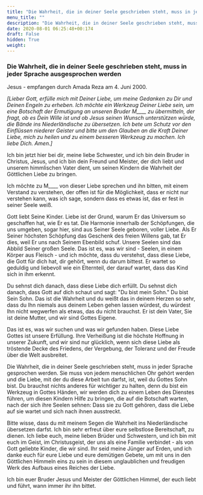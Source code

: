 ```yaml
---
title: "Die Wahrheit, die in deiner Seele geschrieben steht, muss in jeder Sprache ausgesprochen werden"
menu_title: ""
description: "Die Wahrheit, die in deiner Seele geschrieben steht, muss in jeder Sprache ausgesprochen werden"
date: 2020-08-01 06:25:48+00:174
draft: False
hidden: True
weight:
---
```

### Die Wahrheit, die in deiner Seele geschrieben steht, muss in jeder Sprache ausgesprochen werden

Jesus - empfangen durch Amada Reza am 4. Juni 2000.

*[Lieber Gott, erfülle mich mit Deiner Liebe, um meine Gedanken zu Dir und Deinen Engeln zu erheben. Ich möchte ein Werkzeug Deiner Liebe sein, um eine Botschaft der Ermutigung an unseren Bruder M____ zu übermitteln, der fragt, ob es Dein Wille ist und ob Jesus seinen Wunsch unterstützen würde, die Bände ins Niederländische zu übersetzen. Ich bete um Schutz vor den Einflüssen niederer Geister und bitte um den Glauben an die Kraft Deiner Liebe, mich zu heilen und zu einem besseren Werkzeug zu machen. Ich liebe Dich. Amen.]*

Ich bin jetzt hier bei dir, meine liebe Schwester, und ich bin dein Bruder in Christus, Jesus, und ich bin dein Freund und Meister, der dich liebt und unserem himmlischen Vater dient, um seinen Kindern die Wahrheit der Göttlichen Liebe zu bringen.

Ich möchte zu M____ von dieser Liebe sprechen und ihn bitten, mit einem Verstand zu verstehen, der offen ist für die Möglichkeit, dass er nicht nur verstehen kann, was ich sage, sondern dass es etwas ist, das er fest in seiner Seele weiß.

Gott liebt Seine Kinder. Liebe ist der Grund, warum Er das Universum so geschaffen hat, wie Er es tat. Die Harmonie innerhalb der Schöpfungen, die uns umgeben, sogar hier, sind aus Seiner Seele geboren, voller Liebe. Als Er Seiner höchsten Schöpfung das Geschenk des freien Willens gab, tat Er dies, weil Er uns nach Seinem Ebenbild schuf. Unsere Seelen sind das Abbild Seiner großen Seele. Das ist es, was wir sind - Seelen, in einem Körper aus Fleisch - und ich möchte, dass du verstehst, dass diese Liebe, die Gott für dich hat, dir gehört, wenn du darum bittest. Er wartet so geduldig und liebevoll wie ein Elternteil, der darauf wartet, dass das Kind sich in ihm erkennt.

Du sehnst dich danach, dass diese Liebe dich erfüllt. Du sehnst dich danach, dass Gott auf dich schaut und sagt: "Du bist mein Sohn." Du bist Sein Sohn. Das ist die Wahrheit und du weißt das in deinem Herzen so sehr, dass du Ihn niemals aus deinem Leben gehen lassen würdest, du würdest Ihn nicht wegwerfen als etwas, das du nicht brauchst. Er ist dein Vater, Sie ist deine Mutter, und wir sind Gottes Eigene.

Das ist es, was wir suchen und was wir gefunden haben. Diese Liebe Gottes ist unsere Erfüllung. Ihre Verheißung ist die höchste Hoffnung in unserer Zukunft, und wir sind nur glücklich, wenn sich diese Liebe als tröstende Decke des Friedens, der Vergebung, der Toleranz und der Freude über die Welt ausbreitet.

Die Wahrheit, die in deiner Seele geschrieben steht, muss in jeder Sprache gesprochen werden. Sie muss von jedem menschlichen Ohr gehört werden und die Liebe, mit der du diese Arbeit tun darfst, ist, weil du Gottes Sohn bist. Du brauchst nichts anderes für wichtiger zu halten, denn du bist ein Werkzeug in Gottes Händen, wir werden dich zu einem Leben des Dienstes führen, um diesen Kindern Hilfe zu bringen, die auf die Botschaft warten, nach der sich ihre Seelen sehnen: Dass sie zu Gott gehören, dass die Liebe auf sie wartet und sich nach ihnen ausstreckt.

Bitte wisse, dass du mit meinem Segen die Wahrheit ins Niederländische übersetzen darfst. Ich bin sehr erfreut über eure selbstlose Bereitschaft, zu dienen. Ich liebe euch, meine lieben Brüder und Schwestern, und ich bin mit euch im Geist, im Christusgeist, der uns als eine Familie verbindet - als von Gott geliebte Kinder, die wir sind. Ihr seid meine Jünger auf Erden, und ich danke euch für eure Liebe und eure demütigen Gebete, um mit uns in den Göttlichen Himmeln eins zu sein in diesem unglaublichen und freudigen Werk des Aufbaus eines Reiches der Liebe.

Ich bin euer Bruder Jesus und Meister der Göttlichen Himmel, der euch liebt und führt, wann immer ihr ihn bittet.
